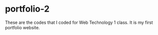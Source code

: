 # portfolio-2
These are the codes that I coded for Web Technology 1  class. It is my first portfolio website.
